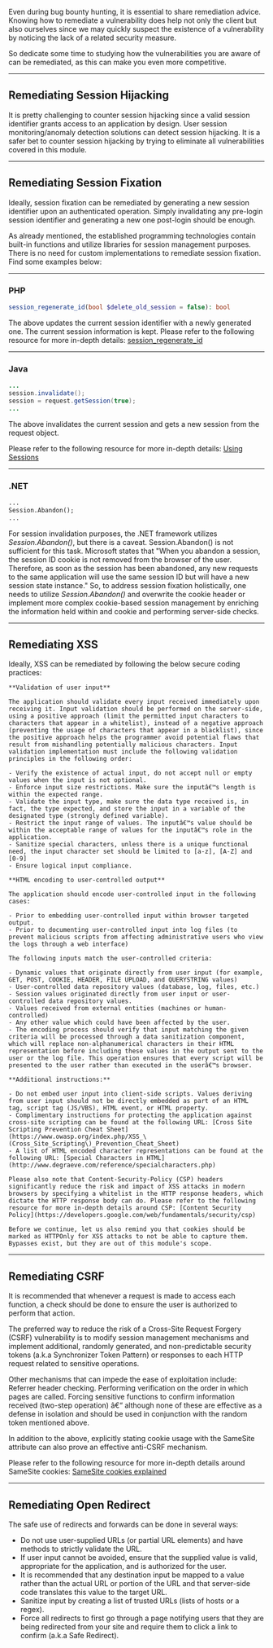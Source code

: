 ﻿Even during bug bounty hunting, it is essential to share remediation advice. Knowing how to remediate a vulnerability does help not only the client but also ourselves since we may quickly suspect the existence of a vulnerability by noticing the lack of a related security measure.

So dedicate some time to studying how the vulnerabilities you are aware of can be remediated, as this can make you even more competitive.

---

## Remediating Session Hijacking

It is pretty challenging to counter session hijacking since a valid session identifier grants access to an application by design. User session monitoring/anomaly detection solutions can detect session hijacking. It is a safer bet to counter session hijacking by trying to eliminate all vulnerabilities covered in this module.

---

## Remediating Session Fixation

Ideally, session fixation can be remediated by generating a new session identifier upon an authenticated operation. Simply invalidating any pre-login session identifier and generating a new one post-login should be enough.

As already mentioned, the established programming technologies contain built-in functions and utilize libraries for session management purposes. There is no need for custom implementations to remediate session fixation. Find some examples below:

---
### PHP


```php
session_regenerate_id(bool $delete_old_session = false): bool
```

The above updates the current session identifier with a newly generated one. The current session information is kept. Please refer to the following resource for more in-depth details: [session_regenerate_id](https://www.php.net/manual/en/function.session-regenerate-id.php)

---

### Java


```java
...
session.invalidate();
session = request.getSession(true);
...
```

The above invalidates the current session and gets a new session from the request object.

Please refer to the following resource for more in-depth details: [Using Sessions](https://docs.oracle.com/cd/E19146-01/819-2634/6n4tl5kmm/index.html)

---

### .NET

```asp
...
Session.Abandon();
...
```

For session invalidation purposes, the .NET framework utilizes _Session.Abandon()_, but there is a caveat. Session.Abandon() is not sufficient for this task. Microsoft states that "When you abandon a session, the session ID cookie is not removed from the browser of the user. Therefore, as soon as the session has been abandoned, any new requests to the same application will use the same session ID but will have a new session state instance." So, to address session fixation holistically, one needs to utilize _Session.Abandon()_ and overwrite the cookie header or implement more complex cookie-based session management by enriching the information held within and cookie and performing server-side checks.

---

## Remediating XSS

Ideally, XSS can be remediated by following the below secure coding practices:

```ad-info
**Validation of user input**

The application should validate every input received immediately upon receiving it. Input validation should be performed on the server-side, using a positive approach (limit the permitted input characters to characters that appear in a whitelist), instead of a negative approach (preventing the usage of characters that appear in a blacklist), since the positive approach helps the programmer avoid potential flaws that result from mishandling potentially malicious characters. Input validation implementation must include the following validation principles in the following order:

- Verify the existence of actual input, do not accept null or empty values when the input is not optional.
- Enforce input size restrictions. Make sure the inputâ€™s length is within the expected range.
- Validate the input type, make sure the data type received is, in fact, the type expected, and store the input in a variable of the designated type (strongly defined variable).
- Restrict the input range of values. The inputâ€™s value should be within the acceptable range of values for the inputâ€™s role in the application.
- Sanitize special characters, unless there is a unique functional need, the input character set should be limited to [a-z], [A-Z] and [0-9]
- Ensure logical input compliance.

**HTML encoding to user-controlled output**

The application should encode user-controlled input in the following cases:

- Prior to embedding user-controlled input within browser targeted output.
- Prior to documenting user-controlled input into log files (to prevent malicious scripts from affecting administrative users who view the logs through a web interface)

The following inputs match the user-controlled criteria:

- Dynamic values that originate directly from user input (for example, GET, POST, COOKIE, HEADER, FILE UPLOAD, and QUERYSTRING values)
- User-controlled data repository values (database, log, files, etc.)
- Session values originated directly from user input or user-controlled data repository values.
- Values received from external entities (machines or human-controlled)
- Any other value which could have been affected by the user.
- The encoding process should verify that input matching the given criteria will be processed through a data sanitization component, which will replace non-alphanumerical characters in their HTML representation before including these values in the output sent to the user or the log file. This operation ensures that every script will be presented to the user rather than executed in the userâ€™s browser.

**Additional instructions:**

- Do not embed user input into client-side scripts. Values deriving from user input should not be directly embedded as part of an HTML tag, script tag (JS/VBS), HTML event, or HTML property.
- Complimentary instructions for protecting the application against cross-site scripting can be found at the following URL: [Cross Site Scripting Prevention Cheat Sheet](https://www.owasp.org/index.php/XSS_\(Cross_Site_Scripting\)_Prevention_Cheat_Sheet)
- A list of HTML encoded character representations can be found at the following URL: [Special Characters in HTML](http://www.degraeve.com/reference/specialcharacters.php)

Please also note that Content-Security-Policy (CSP) headers significantly reduce the risk and impact of XSS attacks in modern browsers by specifying a whitelist in the HTTP response headers, which dictate the HTTP response body can do. Please refer to the following resource for more in-depth details around CSP: [Content Security Policy](https://developers.google.com/web/fundamentals/security/csp)

Before we continue, let us also remind you that cookies should be marked as HTTPOnly for XSS attacks to not be able to capture them. Bypasses exist, but they are out of this module's scope.
```

---

## Remediating CSRF

It is recommended that whenever a request is made to access each function, a check should be done to ensure the user is authorized to perform that action.

The preferred way to reduce the risk of a Cross-Site Request Forgery (CSRF) vulnerability is to modify session management mechanisms and implement additional, randomly generated, and non-predictable security tokens (a.k.a Synchronizer Token Pattern) or responses to each HTTP request related to sensitive operations.

Other mechanisms that can impede the ease of exploitation include: Referrer header checking. Performing verification on the order in which pages are called. Forcing sensitive functions to confirm information received (two-step operation) â€“ although none of these are effective as a defense in isolation and should be used in conjunction with the random token mentioned above.

In addition to the above, explicitly stating cookie usage with the SameSite attribute can also prove an effective anti-CSRF mechanism.

Please refer to the following resource for more in-depth details around SameSite cookies: [SameSite cookies explained](https://web.dev/samesite-cookies-explained/)

---

## Remediating Open Redirect

The safe use of redirects and forwards can be done in several ways:

- Do not use user-supplied URLs (or partial URL elements) and have methods to strictly validate the URL.
- If user input cannot be avoided, ensure that the supplied value is valid, appropriate for the application, and is authorized for the user.
- It is recommended that any destination input be mapped to a value rather than the actual URL or portion of the URL and that server-side code translates this value to the target URL.
- Sanitize input by creating a list of trusted URLs (lists of hosts or a regex).
- Force all redirects to first go through a page notifying users that they are being redirected from your site and require them to click a link to confirm (a.k.a Safe Redirect).

